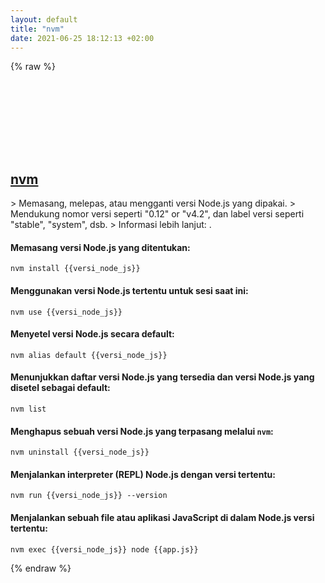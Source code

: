 ```yaml
---
layout: default
title: "nvm"
date: 2021-06-25 18:12:13 +02:00
---
```

{% raw %}
<h2 id="nvm">
  <a href="/id/common/nvm.html">nvm</a> <a href="#nvm"><svg class="icon">
    <use href="/assets/images/unicode_sprite.svg#link" />
  </svg></a>
</h2>
> Memasang, melepas, atau mengganti versi Node.js yang dipakai.
> Mendukung nomor versi seperti "0.12" or "v4.2", dan label versi seperti "stable", "system", dsb.
> Informasi lebih lanjut: <https://github.com/creationix/nvm>.

#### Memasang versi Node.js yang ditentukan:
```shell
nvm install {{versi_node_js}}
```
#### Menggunakan versi Node.js tertentu untuk sesi saat ini:
```shell
nvm use {{versi_node_js}}
```
#### Menyetel versi Node.js secara default:
```shell
nvm alias default {{versi_node_js}}
```
#### Menunjukkan daftar versi Node.js yang tersedia dan versi Node.js yang disetel sebagai default:
```shell
nvm list
```
#### Menghapus sebuah versi Node.js yang terpasang melalui `nvm`:
```shell
nvm uninstall {{versi_node_js}}
```
#### Menjalankan interpreter (REPL) Node.js dengan versi tertentu:
```shell
nvm run {{versi_node_js}} --version
```
#### Menjalankan sebuah file atau aplikasi JavaScript di dalam Node.js versi tertentu:
```shell
nvm exec {{versi_node_js}} node {{app.js}}
```
{% endraw %}